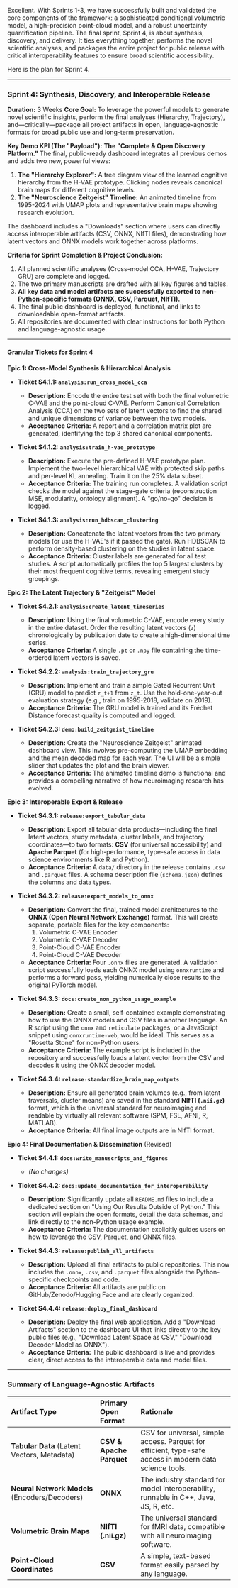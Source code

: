 Excellent. With Sprints 1-3, we have successfully built and validated the core components of the framework: a sophisticated conditional volumetric model, a high-precision point-cloud model, and a robust uncertainty quantification pipeline. The final sprint, Sprint 4, is about synthesis, discovery, and delivery. It ties everything together, performs the novel scientific analyses, and packages the entire project for public release with critical interoperability features to ensure broad scientific accessibility.

Here is the plan for Sprint 4.

---

### **Sprint 4: Synthesis, Discovery, and Interoperable Release**

**Duration:** 3 Weeks
**Core Goal:** To leverage the powerful models to generate novel scientific insights, perform the final analyses (Hierarchy, Trajectory), and—critically—package all project artifacts in open, language-agnostic formats for broad public use and long-term preservation.

**Key Demo KPI (The "Payload"):** **The "Complete & Open Discovery Platform."** The final, public-ready dashboard integrates all previous demos and adds two new, powerful views:
1.  **The "Hierarchy Explorer":** A tree diagram view of the learned cognitive hierarchy from the H-VAE prototype. Clicking nodes reveals canonical brain maps for different cognitive levels.
2.  **The "Neuroscience Zeitgeist" Timeline:** An animated timeline from 1995-2024 with UMAP plots and representative brain maps showing research evolution.

The dashboard includes a "Downloads" section where users can directly access interoperable artifacts (CSV, ONNX, NIfTI files), demonstrating how latent vectors and ONNX models work together across platforms.

**Criteria for Sprint Completion & Project Conclusion:**
1.  All planned scientific analyses (Cross-model CCA, H-VAE, Trajectory GRU) are complete and logged.
2.  The two primary manuscripts are drafted with all key figures and tables.
3.  **All key data and model artifacts are successfully exported to non-Python-specific formats (ONNX, CSV, Parquet, NIfTI).**
4.  The final public dashboard is deployed, functional, and links to downloadable open-format artifacts.
5.  All repositories are documented with clear instructions for both Python and language-agnostic usage.

---

#### **Granular Tickets for Sprint 4**

**Epic 1: Cross-Model Synthesis & Hierarchical Analysis**

*   **Ticket S4.1.1: `analysis:run_cross_model_cca`**
    *   **Description:** Encode the entire test set with both the final volumetric C-VAE and the point-cloud C-VAE. Perform Canonical Correlation Analysis (CCA) on the two sets of latent vectors to find the shared and unique dimensions of variance between the two models.
    *   **Acceptance Criteria:** A report and a correlation matrix plot are generated, identifying the top 3 shared canonical components.

*   **Ticket S4.1.2: `analysis:train_h-vae_prototype`**
    *   **Description:** Execute the pre-defined H-VAE prototype plan. Implement the two-level hierarchical VAE with protected skip paths and per-level KL annealing. Train it on the 25% data subset.
    *   **Acceptance Criteria:** The training run completes. A validation script checks the model against the stage-gate criteria (reconstruction MSE, modularity, ontology alignment). A "go/no-go" decision is logged.

*   **Ticket S4.1.3: `analysis:run_hdbscan_clustering`**
    *   **Description:** Concatenate the latent vectors from the two primary models (or use the H-VAE's if it passed the gate). Run HDBSCAN to perform density-based clustering on the studies in latent space.
    *   **Acceptance Criteria:** Cluster labels are generated for all test studies. A script automatically profiles the top 5 largest clusters by their most frequent cognitive terms, revealing emergent study groupings.

**Epic 2: The Latent Trajectory & "Zeitgeist" Model**

*   **Ticket S4.2.1: `analysis:create_latent_timeseries`**
    *   **Description:** Using the final volumetric C-VAE, encode every study in the entire dataset. Order the resulting latent vectors (`z`) chronologically by publication date to create a high-dimensional time series.
    *   **Acceptance Criteria:** A single `.pt` or `.npy` file containing the time-ordered latent vectors is saved.

*   **Ticket S4.2.2: `analysis:train_trajectory_gru`**
    *   **Description:** Implement and train a simple Gated Recurrent Unit (GRU) model to predict `z_t+1` from `z_t`. Use the hold-one-year-out evaluation strategy (e.g., train on 1995-2018, validate on 2019).
    *   **Acceptance Criteria:** The GRU model is trained and its Fréchet Distance forecast quality is computed and logged.

*   **Ticket S4.2.3: `demo:build_zeitgeist_timeline`**
    *   **Description:** Create the "Neuroscience Zeitgeist" animated dashboard view. This involves pre-computing the UMAP embedding and the mean decoded map for each year. The UI will be a simple slider that updates the plot and the brain viewer.
    *   **Acceptance Criteria:** The animated timeline demo is functional and provides a compelling narrative of how neuroimaging research has evolved.

**Epic 3: Interoperable Export & Release**

*   **Ticket S4.3.1: `release:export_tabular_data`**
    *   **Description:** Export all tabular data products—including the final latent vectors, study metadata, cluster labels, and trajectory coordinates—to two formats: **CSV** (for universal accessibility) and **Apache Parquet** (for high-performance, type-safe access in data science environments like R and Python).
    *   **Acceptance Criteria:** A `data/` directory in the release contains `.csv` and `.parquet` files. A schema description file (`schema.json`) defines the columns and data types.

*   **Ticket S4.3.2: `release:export_models_to_onnx`**
    *   **Description:** Convert the final, trained model architectures to the **ONNX (Open Neural Network Exchange)** format. This will create separate, portable files for the key components:
        1.  Volumetric C-VAE Encoder
        2.  Volumetric C-VAE Decoder
        3.  Point-Cloud C-VAE Encoder
        4.  Point-Cloud C-VAE Decoder
    *   **Acceptance Criteria:** Four `.onnx` files are generated. A validation script successfully loads each ONNX model using `onnxruntime` and performs a forward pass, yielding numerically close results to the original PyTorch model.

*   **Ticket S4.3.3: `docs:create_non_python_usage_example`**
    *   **Description:** Create a small, self-contained example demonstrating how to use the ONNX models and CSV files in another language. An R script using the `onnx` and `reticulate` packages, or a JavaScript snippet using `onnxruntime-web`, would be ideal. This serves as a "Rosetta Stone" for non-Python users.
    *   **Acceptance Criteria:** The example script is included in the repository and successfully loads a latent vector from the CSV and decodes it using the ONNX decoder model.

*   **Ticket S4.3.4: `release:standardize_brain_map_outputs`**
    *   **Description:** Ensure all generated brain volumes (e.g., from latent traversals, cluster means) are saved in the standard **NIfTI (`.nii.gz`)** format, which is the universal standard for neuroimaging and readable by virtually all relevant software (SPM, FSL, AFNI, R, MATLAB).
    *   **Acceptance Criteria:** All final image outputs are in NIfTI format.

**Epic 4: Final Documentation & Dissemination** (Revised)

*   **Ticket S4.4.1: `docs:write_manuscripts_and_figures`**
    *   *(No changes)*

*   **Ticket S4.4.2: `docs:update_documentation_for_interoperability`**
    *   **Description:** Significantly update all `README.md` files to include a dedicated section on "Using Our Results Outside of Python." This section will explain the open formats, detail the data schemas, and link directly to the non-Python usage example.
    *   **Acceptance Criteria:** The documentation explicitly guides users on how to leverage the CSV, Parquet, and ONNX files.

*   **Ticket S4.4.3: `release:publish_all_artifacts`**
    *   **Description:** Upload all final artifacts to public repositories. This now includes the `.onnx`, `.csv`, and `.parquet` files alongside the Python-specific checkpoints and code.
    *   **Acceptance Criteria:** All artifacts are public on GitHub/Zenodo/Hugging Face and are clearly organized.

*   **Ticket S4.4.4: `release:deploy_final_dashboard`**
    *   **Description:** Deploy the final web application. Add a "Download Artifacts" section to the dashboard UI that links directly to the key public files (e.g., "Download Latent Space as CSV," "Download Decoder Model as ONNX").
    *   **Acceptance Criteria:** The public dashboard is live and provides clear, direct access to the interoperable data and model files.

---

### **Summary of Language-Agnostic Artifacts**

| Artifact Type | Primary Open Format | Rationale |
| :--- | :--- | :--- |
| **Tabular Data** (Latent Vectors, Metadata) | **CSV & Apache Parquet** | CSV for universal, simple access. Parquet for efficient, type-safe access in modern data science tools. |
| **Neural Network Models** (Encoders/Decoders) | **ONNX** | The industry standard for model interoperability, runnable in C++, Java, JS, R, etc. |
| **Volumetric Brain Maps** | **NIfTI (.nii.gz)** | The universal standard for fMRI data, compatible with all neuroimaging software. |
| **Point-Cloud Coordinates** | **CSV** | A simple, text-based format easily parsed by any language. |